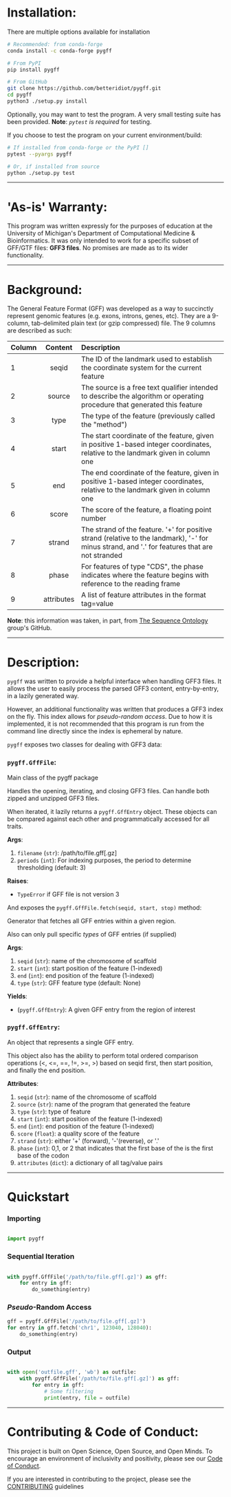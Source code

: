 # Installation:

There are multiple options available for installation

```bash
# Recommended: from conda-forge
conda install -c conda-forge pygff

# From PyPI
pip install pygff

# From GitHub
git clone https://github.com/betteridiot/pygff.git
cd pygff
python3 ./setup.py install

```

Optionally, you may want to test the program. A very small testing suite has been
provided. **Note**: *`pytest` is required* for testing.

If you choose to test the program on your current environment/build:

```bash
# If installed from conda-forge or the PyPI []
pytest --pyargs pygff

# Or, if installed from source
python ./setup.py test

```

---
# 'As-is' Warranty:
This program was written expressly for the purposes of education at the University
of Michigan's Department of Computational Medicine & Bioinformatics. It was only
intended to work for a specific subset of GFF/GTF files: **GFF3 files**. No promises are
made as to its wider functionality.

---
# Background:
The General Feature Format (GFF) was developed as a way to succinctly represent
genomic features (e.g. exons, introns, genes, etc). They are a 9-column, tab-delimited
plain text (or gzip compressed) file. The 9 columns are described as such:

| Column | Content | Description |
| :----- | :-----: | :---------- |
| 1 | seqid | The ID of the landmark used to establish the coordinate system for the current feature |
| 2 | source | The source is a free text qualifier intended to describe the algorithm or operating procedure that generated this feature |
| 3 | type | The type of the feature (previously called the "method") |
| 4 | start | The start coordinate of the feature, given in positive 1-based integer coordinates, relative to the landmark given in column one |
| 5 | end | The end coordinate of the feature, given in positive 1-based integer coordinates, relative to the landmark given in column one |
| 6 | score | The score of the feature, a floating point number |
| 7 | strand | The strand of the feature. '+' for positive strand (relative to the landmark), '-' for minus strand, and '.' for features that are not stranded |
| 8 | phase | For features of type "CDS", the phase indicates where the feature begins with reference to the reading frame |
| 9 | attributes | A list of feature attributes in the format tag=value |

**Note**: this information was taken, in part, from [The Sequence Ontology](https://github.com/The-Sequence-Ontology/Specifications/blob/master/gff3.md) group's GitHub.

---
# Description:
`pygff` was written to provide a helpful interface when handling GFF3 files. It 
allows the user to easily process the parsed GFF3 content, entry-by-entry, in a 
lazily generated way.

However, an additional functionality was written that produces a GFF3 index 
on the fly. This index allows for *pseudo-random access*. Due to how it is implemented, 
it is not recommended that this program is run from the command line directly since
the index is ephemeral by nature.

`pygff` exposes two classes for dealing with GFF3 data:

### `pygff.GffFile`:
Main class of the pygff package

Handles the opening, iterating, and closing GFF3 files. Can handle both
zipped and unzipped GFF3 files.

When iterated, it lazily returns a `pygff.GffEntry` object. These objects
can be compared against each other and programmatically accessed for all traits.

**Args**:
1. `filename` (`str`): /path/to/file.gff[.gz]
2. `periods` (`int`): For indexing purposes, the period to determine thresholding (default: 3)

**Raises**:
* `TypeError` if GFF file is not version 3

And exposes the `pygff.GffFile.fetch(seqid, start, stop)` method:

Generator that fetches all GFF entries within a given region. 

Also can only pull specific *types* of GFF entries (if supplied)

**Args**:
1. `seqid` (`str`): name of the chromosome of scaffold
2. `start` (`int`): start position of the feature (1-indexed)
3. `end` (`int`): end position of the feature (1-indexed)
4. `type` (`str`): GFF feature type (default: None)

**Yields**:
* (`pygff.GffEntry`): A given GFF entry from the region of interest

### `pygff.GffEntry`:
An object that represents a single GFF entry. 

This object also has the ability to perform total ordered comparison
operations (<, <=, ==, !=, >=, >) based on seqid first, then start
position, and finally the end position.

**Attributes**:
1. `seqid` (`str`): name of the chromosome of scaffold</br>
2. `source` (`str`): name of the program that generated the feature</br>
3. `type` (`str`): type of feature</br>
4. `start` (`int`): start position of the feature (1-indexed)</br>
5. `end` (`int`): end position of the feature (1-indexed)</br>
6. `score` (`float`): a quality score of the feature</br>
7. `strand` (`str`): either '+' (forward), '-'(reverse), or '.'</br>
8. `phase` (`int`): 0,1, or 2 that indicates that the first base of the is the first base of the codon</br>
9. `attributes` (`dict`): a dictionary of all tag/value pairs</br>

---
# Quickstart

### Importing

```python

import pygff

```

### Sequential Iteration

```python

with pygff.GffFile('/path/to/file.gff[.gz]') as gff:
    for entry in gff:
        do_something(entry)

```

### *Pseudo*-Random Access

```python
gff = pygff.GffFile('/path/to/file.gff[.gz]')
for entry in gff.fetch('chr1', 123040, 128040):
    do_something(entry)

```

### Output

```python

with open('outfile.gff', 'wb') as outfile:
    with pygff.GffFile('/path/to/file.gff[.gz]') as gff:
        for entry in gff:
            # Some filtering
            print(entry, file = outfile)

```

---
# Contributing & Code of Conduct:
This project is built on Open Science, Open Source, and Open Minds. To encourage
an environment of inclusivity and positivity, please see our [Code of Conduct](https://github.com/betteridiot/pygff/blob/master/CODE_OF_CONDUCT.md).

If you are interested in contributing to the project, please see the [CONTRIBUTING](https://github.com/betteridiot/pygff/blob/master/CONTRIBUTING.md) guidelines